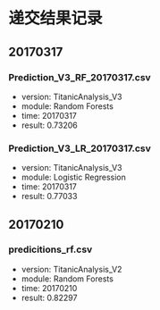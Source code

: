# 递交结果记录

## 20170317
### Prediction_V3_RF_20170317.csv
- version: TitanicAnalysis_V3 
- module: Random Forests
- time: 20170317
- result: 0.73206

### Prediction_V3_LR_20170317.csv
- version: TitanicAnalysis_V3 
- module: Logistic Regression
- time: 20170317
- result: 0.77033

## 20170210
### predicitions_rf.csv
- version: TitanicAnalysis_V2 
- module: Random Forests
- time: 20170210
- result: 0.82297
